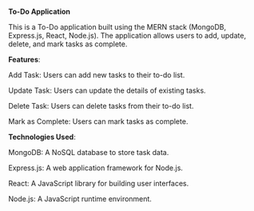 **To-Do Application**

This is a To-Do application built using the MERN stack (MongoDB, Express.js, React, Node.js). The application allows users to add, update, delete, and mark tasks as complete.

**Features**:

Add Task: Users can add new tasks to their to-do list.

Update Task: Users can update the details of existing tasks.

Delete Task: Users can delete tasks from their to-do list.

Mark as Complete: Users can mark tasks as complete.

**Technologies Used**:

MongoDB: A NoSQL database to store task data.

Express.js: A web application framework for Node.js.

React: A JavaScript library for building user interfaces.

Node.js: A JavaScript runtime environment.

